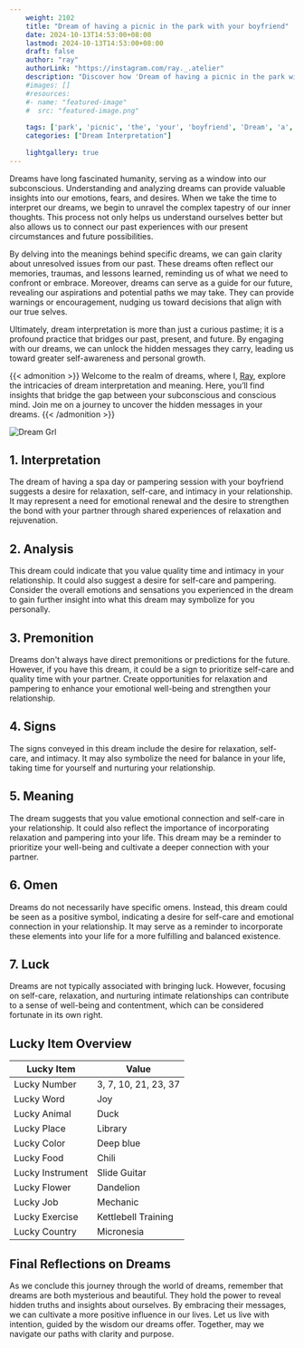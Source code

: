 ```yaml
---
    weight: 2102
    title: "Dream of having a picnic in the park with your boyfriend"  # Assuming 'title' column exists
    date: 2024-10-13T14:53:00+08:00
    lastmod: 2024-10-13T14:53:00+08:00
    draft: false
    author: "ray"
    authorLink: "https://instagram.com/ray._.atelier"
    description: "Discover how 'Dream of having a picnic in the park with your boyfriend' can interpret your future and uncover its significant meanings in your life."
    #images: []
    #resources:
    #- name: "featured-image"
    #  src: "featured-image.png"
    
    tags: ['park', 'picnic', 'the', 'your', 'boyfriend', 'Dream', 'a', 'in', 'of', 'with', 'having']
    categories: ["Dream Interpretation"]
    
    lightgallery: true
---
```

    
Dreams have long fascinated humanity, serving as a window into our subconscious. Understanding and analyzing dreams can provide valuable insights into our emotions, fears, and desires. When we take the time to interpret our dreams, we begin to unravel the complex tapestry of our inner thoughts. This process not only helps us understand ourselves better but also allows us to connect our past experiences with our present circumstances and future possibilities.

By delving into the meanings behind specific dreams, we can gain clarity about unresolved issues from our past. These dreams often reflect our memories, traumas, and lessons learned, reminding us of what we need to confront or embrace. Moreover, dreams can serve as a guide for our future, revealing our aspirations and potential paths we may take. They can provide warnings or encouragement, nudging us toward decisions that align with our true selves.

Ultimately, dream interpretation is more than just a curious pastime; it is a profound practice that bridges our past, present, and future. By engaging with our dreams, we can unlock the hidden messages they carry, leading us toward greater self-awareness and personal growth.

{{< admonition >}}
Welcome to the realm of dreams, where I, [Ray](https://instagram.com/ray._.atelier), explore the intricacies of dream interpretation and meaning. Here, you’ll find insights that bridge the gap between your subconscious and conscious mind. Join me on a journey to uncover the hidden messages in your dreams.
{{< /admonition >}}

![Dream Grl](https://cdn.pixabay.com/photo/2017/11/02/03/35/gothic-2910057_1280.jpg "Dream Grl")

## 1. Interpretation
 The dream of having a spa day or pampering session with your boyfriend suggests a desire for relaxation, self-care, and intimacy in your relationship. It may represent a need for emotional renewal and the desire to strengthen the bond with your partner through shared experiences of relaxation and rejuvenation.

## 2. Analysis
 This dream could indicate that you value quality time and intimacy in your relationship. It could also suggest a desire for self-care and pampering. Consider the overall emotions and sensations you experienced in the dream to gain further insight into what this dream may symbolize for you personally.

## 3. Premonition
 Dreams don't always have direct premonitions or predictions for the future. However, if you have this dream, it could be a sign to prioritize self-care and quality time with your partner. Create opportunities for relaxation and pampering to enhance your emotional well-being and strengthen your relationship.

## 4. Signs
 The signs conveyed in this dream include the desire for relaxation, self-care, and intimacy. It may also symbolize the need for balance in your life, taking time for yourself and nurturing your relationship.

## 5. Meaning
 The dream suggests that you value emotional connection and self-care in your relationship. It could also reflect the importance of incorporating relaxation and pampering into your life. This dream may be a reminder to prioritize your well-being and cultivate a deeper connection with your partner.

## 6. Omen
 Dreams do not necessarily have specific omens. Instead, this dream could be seen as a positive symbol, indicating a desire for self-care and emotional connection in your relationship. It may serve as a reminder to incorporate these elements into your life for a more fulfilling and balanced existence.

## 7. Luck
 Dreams are not typically associated with bringing luck. However, focusing on self-care, relaxation, and nurturing intimate relationships can contribute to a sense of well-being and contentment, which can be considered fortunate in its own right.

## Lucky Item Overview
| Lucky Item          | Value              |
|---------------|--------------------|
| Lucky Number        | 3, 7, 10, 21, 23, 37  |
| Lucky Word          | Joy |
| Lucky Animal        | Duck |
| Lucky Place         | Library     |
| Lucky Color         | Deep blue     |
| Lucky Food          | Chili      |
| Lucky Instrument    | Slide Guitar |
| Lucky Flower        | Dandelion    |
| Lucky Job           | Mechanic       |
| Lucky Exercise      | Kettlebell Training  |
| Lucky Country       | Micronesia    |


##  Final Reflections on Dreams

As we conclude this journey through the world of dreams, remember that dreams are both mysterious and beautiful. They hold the power to reveal hidden truths and insights about ourselves. By embracing their messages, we can cultivate a more positive influence in our lives. Let us live with intention, guided by the wisdom our dreams offer. Together, may we navigate our paths with clarity and purpose.
